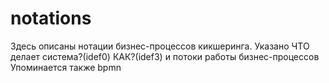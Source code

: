 # notations
Здесь описаны нотации бизнес-процессов кикшеринга. Указано ЧТО делает система?(idef0) КАК?(idef3) и потоки работы бизнес-процессов
Упоминается также bpmn
